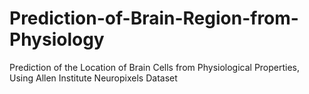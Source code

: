 # Prediction-of-Brain-Region-from-Physiology
Prediction of the Location of Brain Cells from Physiological Properties, Using Allen Institute Neuropixels Dataset
